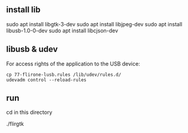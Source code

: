 ## install lib
sudo apt install libgtk-3-dev 
sudo apt install libjpeg-dev 
sudo apt install libusb-1.0-0-dev 
sudo apt install libcjson-dev


## libusb & udev
For access rights of the application to the USB device:

    cp 77-flirone-lusb.rules /lib/udev/rules.d/
    udevadm control --reload-rules


## run
cd in this directory

./flirgtk

